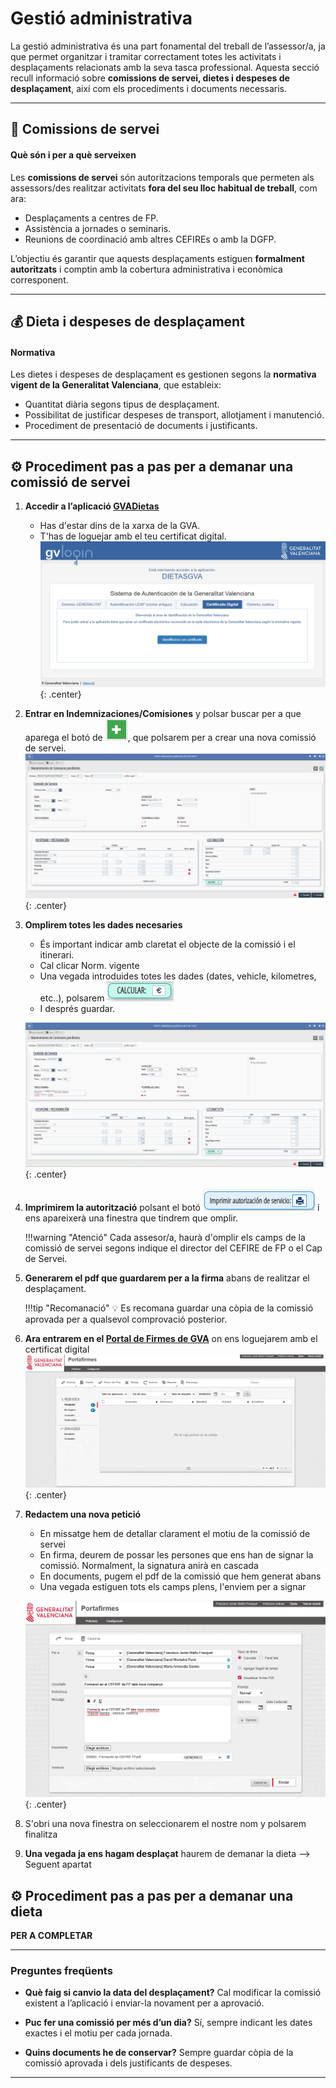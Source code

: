 # **Gestió administrativa**

La gestió administrativa és una part fonamental del treball de l’assessor/a, ja que permet organitzar i tramitar correctament totes les activitats i desplaçaments relacionats amb la seva tasca professional. Aquesta secció recull informació sobre **comissions de servei, dietes i despeses de desplaçament**, així com els procediments i documents necessaris.

---

## 📝 Comissions de servei

#### Què són i per a què serveixen

Les **comissions de servei** són autoritzacions temporals que permeten als assessors/des realitzar activitats **fora del seu lloc habitual de treball**, com ara:

* Desplaçaments a centres de FP.
* Assistència a jornades o seminaris.
* Reunions de coordinació amb altres CEFIREs o amb la DGFP.

L’objectiu és garantir que aquests desplaçaments estiguen **formalment autoritzats** i comptin amb la cobertura administrativa i econòmica corresponent.

---

## 💰 Dieta i despeses de desplaçament

#### Normativa

Les dietes i despeses de desplaçament es gestionen segons la **normativa vigent de la Generalitat Valenciana**, que estableix:

* Quantitat diària segons tipus de desplaçament.
* Possibilitat de justificar despeses de transport, allotjament i manutenció.
* Procediment de presentació de documents i justificants.

---

## ⚙️ Procediment pas a pas per a demanar una comissió de servei

1. **Accedir a l’aplicació [GVADietas](https://gvlogin.gva.es/gvlogin/login.xhtml?app=DIETASGVA&url=https%3A%2F%2Fdietasgva.gva.es%2Fdietasgva%2F "GVADietas")**
    - Has d'estar dins de la xarxa de la GVA.
    - T'has de loguejar amb el teu certificat digital.
    ![GVADietas](images/gvadietas.png){: .center}

2. **Entrar en Indemnizaciones/Comisiones** y polsar buscar per a que aparega el botó de ![](images/boto_mas.png), que polsarem per a crear una nova comissió de servei.  
    ![Comisió de Servei](images/comissio.png){: .center}

3. **Omplirem totes les dades necesaries**
    - És important indicar amb claretat el objecte de la comissió i el itinerari.
    - Cal clicar Norm. vigente
    - Una vegada introduides totes les dades (dates, vehicle, kilometres, etc..), polsarem ![](images/calcular.png)
    - I després guardar.  
      
    ![Comisió de Servei Example](images/comissio_plena.png){: .center}

4. **Imprimirem la autorització** polsant el botó ![](images/boto_autoritzacio_de_servei.png) i ens apareixerà una finestra que tindrem que omplir.  
      
    !!!warning "Atenció"
        Cada assesor/a, haurà d'omplir els camps de la comissió de servei segons indique el director del CEFIRE de FP o el Cap de Servei.

5. **Generarem el pdf que guardarem per a la firma** abans de realitzar el desplaçament.
      
    !!!tip "Recomanació"
        💡 Es recomana guardar una còpia de la comissió aprovada per a qualsevol comprovació posterior.

6. **Ara entrarem en el [Portal de Firmes de GVA](https://portafirmas.gva.es/portafirmas/login "Portal de Firmes GVA")** on ens loguejarem amb el certificat digital  
    ![Portal firmes GVA](images/porta_firmes.png){: .center}

7. **Redactem una nova petició**
    - En missatge hem de detallar clarament el motiu de la comissió de servei
    - En firma, deurem de possar les persones que ens han de signar la comissió. Normalment, la signatura anirà en cascada
    - En documents, pugem el pdf de la comissió que hem generat abans
    - Una vegada estiguen tots els camps plens, l'enviem per a signar

    ![Portal firmes GVA](images/porta_firmes_ple.png){: .center}

7. S'obri una nova finestra on seleccionarem el nostre nom y polsarem finalitza

8. **Una vegada ja ens hagam desplaçat** haurem de demanar la dieta --> Seguent apartat


## ⚙️ Procediment pas a pas per a demanar una dieta

**PER A COMPLETAR**

---

### Preguntes freqüents

* **Què faig si canvio la data del desplaçament?**
  Cal modificar la comissió existent a l’aplicació i enviar-la novament per a aprovació.

* **Puc fer una comissió per més d’un dia?**
  Sí, sempre indicant les dates exactes i el motiu per cada jornada.

* **Quins documents he de conservar?**
  Sempre guardar còpia de la comissió aprovada i dels justificants de despeses.

---








